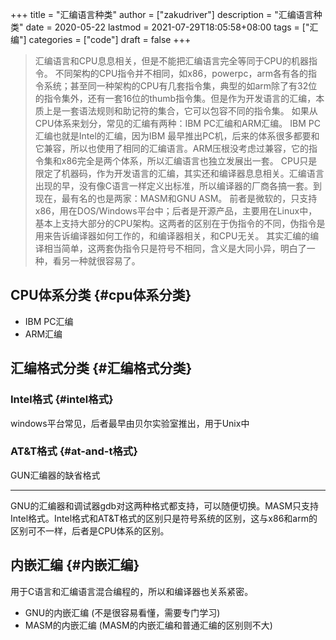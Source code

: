 +++
title = "汇编语言种类"
author = ["zakudriver"]
description = "汇编语言种类"
date = 2020-05-22
lastmod = 2021-07-29T18:05:58+08:00
tags = ["汇编"]
categories = ["code"]
draft = false
+++

> 汇编语言和CPU息息相关，但是不能把汇编语言完全等同于CPU的机器指令。
> 不同架构的CPU指令并不相同，如x86，powerpc，arm各有各的指令系统；甚至同一种架构的CPU有几套指令集，典型的如arm除了有32位的指令集外，还有一套16位的thumb指令集。但是作为开发语言的汇编，本质上是一套语法规则和助记符的集合，它可以包容不同的指令集。
> 如果从CPU体系来划分，常见的汇编有两种：IBM PC汇编和ARM汇编。
> IBM PC汇编也就是Intel的汇编，因为IBM 最早推出PC机，后来的体系很多都要和它兼容，所以也使用了相同的汇编语言。ARM压根没考虑过兼容，它的指令集和x86完全是两个体系，所以汇编语言也独立发展出一套。
> CPU只是限定了机器码，作为开发语言的汇编，其实还和编译器息息相关。汇编语言出现的早，没有像C语言一样定义出标准，所以编译器的厂商各搞一套。到现在，最有名的也是两家：MASM和GNU ASM。
> 前者是微软的，只支持x86，用在DOS/Windows平台中；后者是开源产品，主要用在Linux中，基本上支持大部分的CPU架构。这两者的区别在于伪指令的不同，伪指令是用来告诉编译器如何工作的，和编译器相关，和CPU无关。
> 其实汇编的编译相当简单，这两套伪指令只是符号不相同，含义是大同小异，明白了一种，看另一种就很容易了。


## CPU体系分类 {#cpu体系分类}

-   IBM PC汇编
-   ARM汇编


## 汇编格式分类 {#汇编格式分类}


### Intel格式 {#intel格式}

windows平台常见，后者最早由贝尔实验室推出，用于Unix中


### AT&T格式 {#at-and-t格式}

GUN汇编器的缺省格式

---

GNU的汇编器和调试器gdb对这两种格式都支持，可以随便切换。MASM只支持Intel格式。Intel格式和AT&T格式的区别只是符号系统的区别，这与x86和arm的区别可不一样，后者是CPU体系的区别。


## 内嵌汇编 {#内嵌汇编}

用于C语言和汇编语言混合编程的，所以和编译器也关系紧密。

-   GNU的内嵌汇编 (不是很容易看懂，需要专门学习)
-   MASM的内嵌汇编 (MASM的内嵌汇编和普通汇编的区别则不大)
